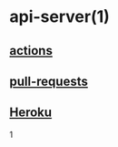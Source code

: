 # api-server(1)

## [actions](https://github.com/Mhsalameh/api-server/actions)
## [pull-requests](https://github.com/Mhsalameh/api-server/pull/1)
## [Heroku](https://mohammad-api-server.herokuapp.com/)
1
